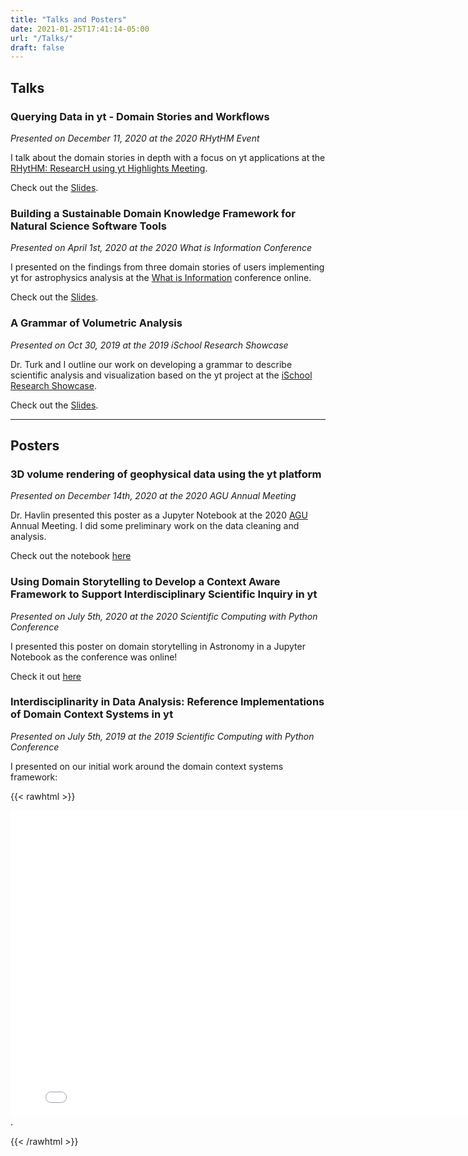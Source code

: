 ```yaml
---
title: "Talks and Posters"
date: 2021-01-25T17:41:14-05:00
url: "/Talks/"
draft: false
---
```

## Talks

### Querying Data in yt - Domain Stories and Workflows
*Presented on December 11, 2020 at the 2020 RHytHM Event*

I talk about the domain stories in depth with a focus on yt applications at the [RHytHM: ResearcH using yt Highlights Meeting](https://indico.flatironinstitute.org/event/722/overview).

Check out the [Slides](https://docs.google.com/presentation/d/1QJJ5XxYBYsjApxQgqt9XjDg5lbG99yNsabB6Av-BgTA/edit?usp=sharing).

### Building a Sustainable Domain Knowledge Framework for Natural Science Software Tools
*Presented on April 1st, 2020 at the 2020 What is Information Conference*

I presented on the findings from three domain stories of users implementing yt for astrophysics analysis at the [What is Information](https://blogs.uoregon.edu/whatistechnology/) conference online.

Check out the [Slides](https://docs.google.com/presentation/d/1YbnAes_HFx2oVoTps_1qY1Xf182Emc4fIiS6isWXkJM/edit?usp=sharing).

### A Grammar of Volumetric Analysis
*Presented on Oct 30, 2019 at the 2019 iSchool Research Showcase*

Dr. Turk and I outline our work on developing a grammar to describe scientific analysis and visualization based on the yt project at the [iSchool Research Showcase](https://ischool.illinois.edu/research/showcase/2019-showcase).

Check out the [Slides](https://matthewturk.github.io/2019-10-30-ischool-volume-grammar/#/).

---

## Posters

### 3D volume rendering of geophysical data using the yt platform
*Presented on December 14th, 2020 at the 2020 AGU Annual Meeting*

Dr. Havlin presented this poster as a Jupyter Notebook at the 2020 [AGU](https://www.agu.org/) Annual Meeting. I did some preliminary work on the data cleaning and analysis.

Check out the notebook [here](https://github.com/earthcube2020/ec20_havlin_etal)


### Using Domain Storytelling to Develop a Context Aware Framework to Support Interdisciplinary Scientific Inquiry in yt
*Presented on July 5th, 2020 at the 2020 Scientific Computing with Python Conference*

I presented this poster on domain storytelling in Astronomy in a Jupyter Notebook as the conference was online!

Check it out [here](https://github.com/samwalkow/2020-scipy-poster-domainstories/blob/master/ytDomainStoryTelling_SciPy2020.ipynb)


### Interdisciplinarity in Data Analysis: Reference Implementations of Domain Context Systems in yt
*Presented on July 5th, 2019 at the 2019 Scientific Computing with Python Conference*

I presented on our initial work around the domain context systems framework:

{{< rawhtml >}}
  <p>
    <embed src="/images/2019SciPyytPoster.pdf#toolbar=0" width="800px" height="490px">.
  </p>
{{< /rawhtml >}}
